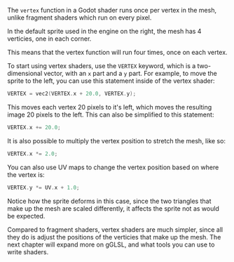 The `vertex` function in a Godot shader runs once per vertex in the mesh, unlike fragment shaders which run on every pixel.

In the default sprite used in the engine on the right, the mesh has 4 verticies, one in each corner.

This means that the vertex function will run four times, once on each vertex.

To start using vertex shaders, use the `VERTEX` keyword, which is a two-dimensional vector, with an `x` part and a `y` part. For example, to move the sprite to the left, you can use this statement inside of the vertex shader: 
```c 
VERTEX = vec2(VERTEX.x + 20.0, VERTEX.y);
```
This moves each vertex 20 pixels to it's left, which moves the resulting image 20 pixels to the left. This can also be simplified to this statement:
```c 
VERTEX.x += 20.0;
```
It is also possible to multiply the vertex position to stretch the mesh, like so:
```c 
VERTEX.x *= 2.0;
```
You can also use UV maps to change the vertex position based on where the vertex is:
```c 
VERTEX.y *= UV.x + 1.0;
```
Notice how the sprite deforms in this case, since the two triangles that make up the mesh are scaled differently, it affects the sprite not as would be expected.

Compared to fragment shaders, vertex shaders are much simpler, since all they do is adjust the positions of the verticies that make up the mesh. The next chapter will expand more on gGLSL, and what tools you can use to write shaders.
